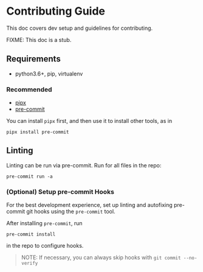 # Contributing Guide

This doc covers dev setup and guidelines for contributing.

FIXME: This doc is a stub.

## Requirements

- python3.6+, pip, virtualenv

### Recommended

- [pipx](https://pypa.github.io/pipx/)
- [pre-commit](https://pre-commit.com/)

You can install `pipx` first, and then use it to install other tools, as in

    pipx install pre-commit

## Linting

Linting can be run via pre-commit. Run for all files in the repo:

    pre-commit run -a

### (Optional) Setup pre-commit Hooks

For the best development experience, set up linting and autofixing pre-commit
git hooks using the `pre-commit` tool.

After installing `pre-commit`, run

    pre-commit install

in the repo to configure hooks.

> NOTE: If necessary, you can always skip hooks with `git commit --no-verify`

